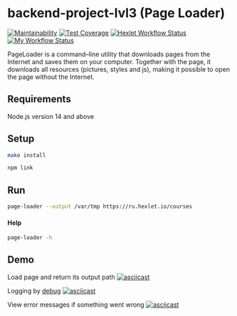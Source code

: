 # backend-project-lvl3 (Page Loader)

[![Maintainability](https://api.codeclimate.com/v1/badges/5c946b0eaf3e88bff593/maintainability)](https://codeclimate.com/github/jprestor/backend-project-lvl3/maintainability)
[![Test Coverage](https://api.codeclimate.com/v1/badges/5c946b0eaf3e88bff593/test_coverage)](https://codeclimate.com/github/jprestor/backend-project-lvl3/test_coverage)
[![Hexlet Workflow Status](https://github.com/jprestor/backend-project-lvl3/workflows/hexlet-check/badge.svg)](https://github.com/jprestor/backend-project-lvl3/actions)
[![My Workflow Status](https://github.com/jprestor/backend-project-lvl3/actions/workflows/my-workflow.yml/badge.svg)](https://github.com/jprestor/backend-project-lvl3/actions/workflows/my-workflow.yml)

PageLoader is a command–line utility that downloads pages from the Internet and saves them on your computer. Together with the page, it downloads all resources (pictures, styles and js), making it possible to open the page without the Internet.

## Requirements

Node.js version 14 and above

## Setup

```sh
make install
```

```sh
npm link
```

## Run

```sh
page-loader --output /var/tmp https://ru.hexlet.io/courses
```

#### Help

```sh
page-loader -h
```

## Demo

Load page and return its output path
[![asciicast](https://asciinema.org/a/493444.svg)](https://asciinema.org/a/493444)

Logging by [debug](https://www.npmjs.com/package/debug)
[![asciicast](https://asciinema.org/a/jtPCutY8bstykUizeYlva8M3J.svg)](https://asciinema.org/a/jtPCutY8bstykUizeYlva8M3J)

View error messages if something went wrong
[![asciicast](https://asciinema.org/a/493364.svg)](https://asciinema.org/a/493364)

